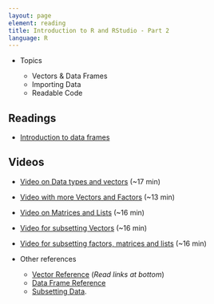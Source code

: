 ```yaml
---
layout: page
element: reading
title: Introduction to R and RStudio - Part 2
language: R
---
```

   
* Topics

  * Vectors & Data Frames
  * Importing Data
  * Readable Code

## Readings

  * [Introduction to data frames](http://www.datacarpentry.org/R-ecology-lesson//03-data-frames.html)

## Videos

  * [Video on Data types and vectors](https://youtu.be/vCX6hnx4dEE) (~17 min) 
  * [Video with more Vectors and Factors](https://youtu.be/TOoQoysT9is) (~13 min) 
  * [Video on Matrices and Lists](https://youtu.be/HOp6SY5tvxw) (~16 min) 
  * [Video for subsetting Vectors](https://youtu.be/LZB3x6hNZ9M) (~16 min) 
  * [Video for subsetting factors, matrices and lists](https://youtu.be/GXWCrQVW5Dk) (~16 min) 

* Other references

  * [Vector Reference](http://www.r-tutor.com/r-introduction/vector) (*Read links at bottom*)
  * [Data Frame Reference](http://www.r-tutor.com/r-introduction/data-frame)
  * [Subsetting Data](http://swcarpentry.github.io/r-novice-gapminder/06-data-subsetting).